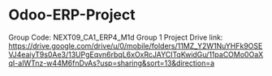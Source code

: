 # Odoo-ERP-Project
Group Code: NEXT09_CA1_ERP4_M1d
Group 1 Project Drive link:
https://drive.google.com/drive/u/0/mobile/folders/11MZ_Y2W1NuYHFk9OSEVJ4eaiyT9s0Ae3/13UPgEqvn6rbqL6xOxRcJAYCITqKwidGu/11paCOMo0OaXqI-aIWTnz-w44M6fnDvAs?usp=sharing&sort=13&direction=a
